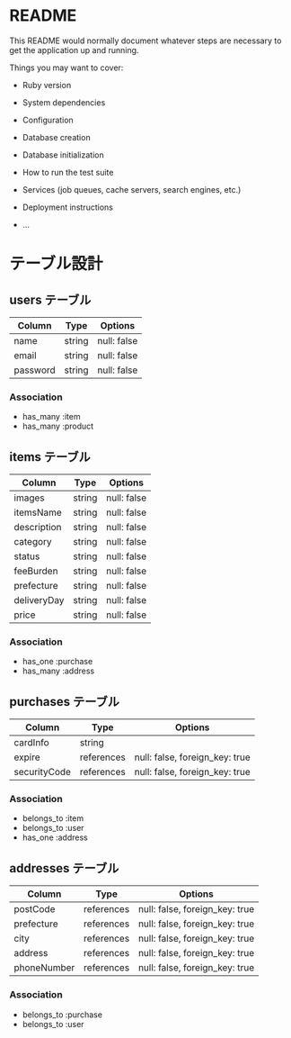# README

This README would normally document whatever steps are necessary to get the
application up and running.

Things you may want to cover:

* Ruby version

* System dependencies

* Configuration

* Database creation

* Database initialization

* How to run the test suite

* Services (job queues, cache servers, search engines, etc.)

* Deployment instructions

* ...

# テーブル設計

## users テーブル

| Column   | Type   | Options     |
| -------- | ------ | ----------- |
| name     | string | null: false |
| email    | string | null: false |
| password | string | null: false |

### Association

- has_many :item
- has_many :product

## items テーブル

| Column    | Type   | Options     |
| ------    | ------ | ----------- |
| images    | string | null: false |
|itemsName  | string | null: false |
|description| string | null: false |
|category   | string | null: false |
| status    | string | null: false |
| feeBurden | string | null: false |
| prefecture| string | null: false |
|deliveryDay| string | null: false |
| price     | string | null: false |

### Association

- has_one :purchase
- has_many :address

## purchases テーブル

| Column     | Type       | Options                        |
| -------    | ---------- | ------------------------------ |
| cardInfo   | string     |                                |
| expire     | references | null: false, foreign_key: true |
|securityCode| references | null: false, foreign_key: true |

### Association

- belongs_to :item
- belongs_to :user
- has_one :address

## addresses テーブル

| Column     | Type       | Options                        |
| -------    | ---------- | ------------------------------ |
| postCode   | references | null: false, foreign_key: true |
| prefecture | references | null: false, foreign_key: true |
| city       | references | null: false, foreign_key: true |
|   address  | references | null: false, foreign_key: true |
| phoneNumber| references | null: false, foreign_key: true |

### Association

- belongs_to :purchase
- belongs_to :user